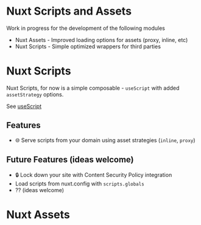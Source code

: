 # Nuxt Scripts and Assets

Work in progress for the development of the following modules
- Nuxt Assets - Improved loading options for assets (proxy, inline, etc)
- Nuxt Scripts - Simple optimized wrappers for third parties

# Nuxt Scripts

Nuxt Scripts, for now is a simple composable - `useScript` with added `assetStrategy` options.

See [useScript](https://unhead.unjs.io/usage/composables/use-script)

## Features

- 🌐 Serve scripts from your domain using asset strategies (`inline`, `proxy`)

## Future Features (ideas welcome)

- 🔒 Lock down your site with Content Security Policy integration
- Load scripts from nuxt.config with `scripts.globals`
- ?? (ideas welcome)

# Nuxt Assets

## 

